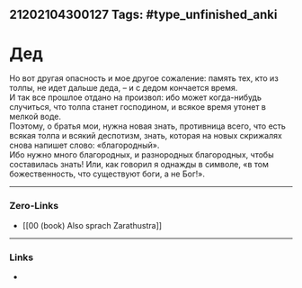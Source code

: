21202104300127
Tags: #type_unfinished_anki 
---
# Дед

Но вот другая опасность и мое другое сожаление: память тех, кто из толпы, не идет дальше деда, – и с дедом кончается время. <br>И так все прошлое отдано на произвол: ибо может когда-нибудь случиться, что толпа станет господином, и всякое время утонет в мелкой воде. <br>Поэтому, о братья мои, нужна новая знать, противница всего, что есть всякая толпа и всякий деспотизм, знать, которая на новых скрижалях снова напишет слово: «благородный». <br>Ибо нужно много благородных, и разнородных благородных, чтобы составилась знать! Или, как говорил я однажды в символе, «в том божественность, что существуют боги, а не Бог!».

---
### Zero-Links
- [[00 (book) Also sprach Zarathustra]]
---
### Links
-